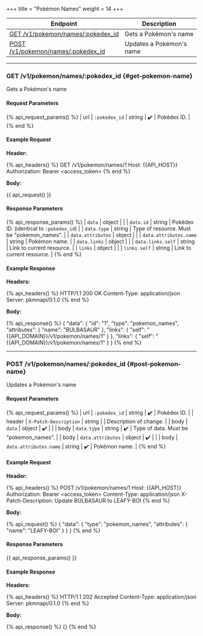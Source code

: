 +++
title = "Pokémon Names"
weight = 14
+++

| Endpoint                                                 | Description              |
|----------------------------------------------------------|--------------------------|
| [GET /v1/pokemon/names/:pokedex_id](#get-pokemon-name)   | Gets a Pokémon's name    |
| [POST /v1/pokemon/names/:pokedex_id](#post-pokemon-name) | Updates a Pokémon's name |

---

### GET /v1/pokemon/names/:pokedex_id {#get-pokemon-name}

Gets a Pokémon's name

#### Request Parameters

{% api_request_params() %}
| url | `:pokedex_id` | string | ✔️ | Pokédex ID. |
{% end %}

#### Example Request

**Header:**

{% api_headers() %}
GET /v1/pokemon/names/1
Host: {{API_HOST}}
Authorization: Bearer <access_token>
{% end %}

**Body:**

{{ api_request() }}

#### Response Parameters

{% api_response_params() %}
| `data`                 | object |                                            |
| `data.id`              | string | Pokédex ID. (identical to `:pokedex_id`)   |
| `data.type`            | string | Type of resource. Must be "pokemon_names". |
| `data.attributes`      | object |                                            |
| `data.attributes.name` | string | Pokémon name.                              |
| `data.links`           | object |                                            |
| `data.links.self`      | string | Link to current resource.                  |
| `links`                | object |                                            |
| `links.self`           | string | Link to current resource.                  |
{% end %}

#### Example Response

**Headers:**

{% api_headers() %}
HTTP/1.1 200 OK
Content-Type: application/json
Server: pkmnapi/0.1.0
{% end %}

**Body:**

{% api_response() %}
{
    "data": {
        "id": "1",
        "type": "pokemon_names",
        "attributes": {
            "name": "BULBASAUR"
        },
        "links": {
            "self": "{{API_DOMAIN}}/v1/pokemon/names/1"
        }
    },
    "links": {
        "self": "{{API_DOMAIN}}/v1/pokemon/names/1"
    }
}
{% end %}

---

### POST /v1/pokemon/names/:pokedex_id {#post-pokemon-name}

Updates a Pokémon's name

#### Request Parameters

{% api_request_params() %}
| url    | `:pokedex_id`          | string | ✔️ | Pokédex ID.                            |
| header | `X-Patch-Description`  | string |   | Description of change.                 |
| body   | `data`                 | object | ✔️ |                                        |
| body   | `data.type`            | string | ✔️ | Type of data. Must be "pokemon_names". |
| body   | `data.attributes`      | object | ✔️ |                                        |
| body   | `data.attributes.name` | string | ✔️ | Pokémon name.                          |
{% end %}

#### Example Request

**Header:**

{% api_headers() %}
POST /v1/pokemon/names/1
Host: {{API_HOST}}
Authorization: Bearer <access_token>
Content-Type: application/json
X-Patch-Description: Update BULBASAUR to LEAFY-BOI
{% end %}

**Body:**

{% api_request() %}
{
    "data": {
        "type": "pokemon_names",
        "attributes": {
            "name": "LEAFY-BOI"
        }
    }
}
{% end %}

#### Response Parameters

{{ api_response_params() }}

#### Example Response

**Headers:**

{% api_headers() %}
HTTP/1.1 202 Accepted
Content-Type: application/json
Server: pkmnapi/0.1.0
{% end %}

**Body:**

{% api_response() %}
{}
{% end %}
